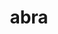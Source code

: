 ---
id: 63
title: abra
types: [psychic]
image: https://raw.githubusercontent.com/PokeAPI/sprites/master/sprites/pokemon/63.png
---